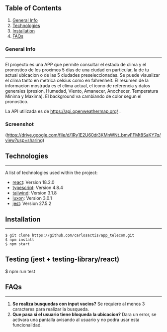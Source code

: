 ## Table of Contents
1. [General Info](#general-info)
2. [Technologies](#technologies)
3. [Installation](#installation)
4. [FAQs](#faqs)

### General Info
***
El proyecto es una APP que permite consultar el estado de clima y el pronostico de los proximos 5 dias de una ciudad en particular, la de tu actual ubicacion o de las 5 ciudades preseleccionadas. 
Se puede visualizar el clima tanto en metrica celsius como en fahrenheit.
El resumen de la informacion mostrada es el clima actual, el icono de referencia y datos generales (presion, Humedad, Viento, Amanecer, Anochecer, Temperatura Minima y Maxima).
El background va cambiando de color segun el pronostico.

La API utilizada es de https://api.openweathermap.org/ .

### Screenshot
(https://drive.google.com/file/d/1Ry1E2U60dr3KMnWNt_bmvFFMt8SaKY7q/view?usp=sharing)
## Technologies
***
A list of technologies used within the project:
* [react](https://reactjs.org/): Version 18.2.0
* [typescript](https://www.typescriptlang.org/): Version 4.8.4
* [tailwind](https://tailwindcss.com/): Version 3.1.8
* [luxon](https://github.com/moment/luxon): Version 3.0.1
* [jest](https://jestjs.io/): Version 27.5.2

## Installation
***
```
$ git clone https://github.com/carlosactis/app_telecom.git
$ npm install
$ npm start
```
## Testing (jest + testing-library/react)

$ npm run test 

## FAQs
***
1. **Se realiza busquedas con input vacios?**
Se requiere al menos 3 caracteres para realizar la busqueda.
2. **Que pasa si el usuario tiene bloqueda la ubicacion?**
Dara un error, se activara una pantalla avisando al usuario y no podra usar esta funcionalidad.
